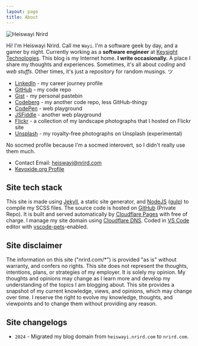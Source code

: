 ```yaml
---
layout: page
title: About
---
```


![Heiswayi Nrird](https://ik.imagekit.io/nrirddotcom/HN/hn_D6guerPbf.jpg?tr=h-200)

Hi! I'm Heiswayi Nrird. Call me `Wayi`. I'm a software geek by day, and a gamer by night. Currently working as a **software engineer** at [Keysight Technologies](https://keysight.com). This blog is my Internet home. **I write occasionally.** A place I share my thoughts and experiences. Sometimes, it's all about _coding_ and _web stuffs_. Other times, it's just a repository for random musings. ツ

- [LinkedIn](https://www.linkedin.com/in/heiswayi) - my career journey profile
- [GitHub](https://github.com/heiswayi) - my code repo
- [Gist](https://gist.github.com/heiswayi) - my personal pastebin
- [Codeberg](https://codeberg.org/hn) - my another code repo, less GitHub-thingy
- [CodePen](https://codepen.io/heiswayi/pens/public) - web playground
- [JSFiddle](https://jsfiddle.net/user/heiswayi/) - another web playground
- [Flickr](/flickr) - a collection of my landscape photographs that I hosted on Flickr site
- [Unsplash](https://unsplash.com/@heiswayi_nrird) - my royalty-free photographs on Unsplash (experimental)

No socmed profile because I'm a socmed interovert, so I didn't really use them much.

- Contact Email: [heiswayi@nrird.com](mailto:heiswayi@nrird.com)
- [Keyoxide.org Profile](https://keyoxide.org/aspe:keyoxide.org:EGFQVPRQAFJQWKWNROITMVLLWA)

## Site tech stack

This site is made using [Jekyll](https://jekyllrb.com/), a static site generator, and [NodeJS](https://nodejs.org/) ([gulp](https://gulpjs.com/)) to compile my SCSS files. The source code is hosted on [GitHub](https://github.com/) (Private Repo). It is built and served automatically by [Cloudflare Pages](https://pages.cloudflare.com/) with free of charge. I manage my site domain using [Cloudflare DNS](https://www.cloudflare.com/). Coded in [VS Code](https://code.visualstudio.com/) editor with [vscode-pets](https://marketplace.visualstudio.com/items?itemName=tonybaloney.vscode-pets)-enabled.

## Site disclaimer

The information on this site ("nrird.com/*") is provided "as is" without warranty, and confers no rights. This site does not represent the thoughts, intentions, plans, or strategies of my employer. It is solely my opinion. My thoughts and opinions may change as I learn more and develop my understanding of the topics I am blogging about. This site provides a snapshot of my current knowledge, views, and opinions, which may change over time. I reserve the right to evolve my knowledge, thoughts, and viewpoints and to change them without providing any reason.

## Site changelogs

- `2024` - Migrated my blog domain from `heiswayi.nrird.com` to `nrird.com`.